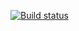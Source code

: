 [![Build status](https://ci.appveyor.com/api/projects/status/p73pp6ob4n83a3jd?svg=true)](https://ci.appveyor.com/project/Alekzandern/autotest2-bdbs0)
